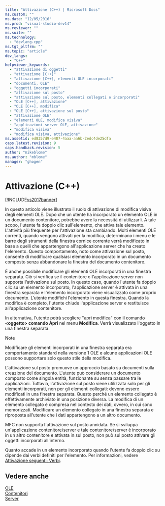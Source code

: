 ```yaml
---
title: "Attivazione (C++) | Microsoft Docs"
ms.custom: ""
ms.date: "12/05/2016"
ms.prod: "visual-studio-dev14"
ms.reviewer: ""
ms.suite: ""
ms.technology: 
  - "devlang-cpp"
ms.tgt_pltfrm: ""
ms.topic: "article"
dev_langs: 
  - "C++"
helpviewer_keywords: 
  - "attivazione di oggetti"
  - "attivazione [C++]"
  - "attivazione [C++], elementi OLE incorporati"
  - "documenti, OLE"
  - "oggetti incorporati"
  - "attivazione sul posto"
  - "attivazione sul posto, elementi collegati e incorporati"
  - "OLE [C++], attivazione"
  - "OLE [C++], modifica"
  - "OLE [C++], attivazione sul posto"
  - "attivazione OLE"
  - "elementi OLE, modifica visiva"
  - "applicazioni server OLE, attivazione"
  - "modifica visiva"
  - "modifica visiva, attivazione"
ms.assetid: ed8357d9-e487-4aaa-aa6b-2edc4de25dfa
caps.latest.revision: 9
caps.handback.revision: 5
author: "mikeblome"
ms.author: "mblome"
manager: "ghogen"
---
```

# Attivazione (C++)
[!INCLUDE[vs2017banner](../assembler/inline/includes/vs2017banner.md)]

In questo articolo viene illustrato il ruolo di attivazione di modifica visiva degli elementi OLE.  Dopo che un utente ha incorporato un elemento OLE in un documento contenitore, potrebbe avere la necessità di utilizzarli.  A tale scopo, l'utente fa doppio clic sull'elemento, che attiva tale elemento.  L'attività più frequente per l'attivazione sta cambiando.  Molti elementi OLE correnti, quando vengono attivati per la modifica, determinano i menu e le barre degli strumenti della finestra cornice corrente verrà modificato in base a quelli che appartengono all'applicazione server che ha creato l'elemento.  Questo comportamento, noto come attivazione sul posto, consente di modificare qualsiasi elemento incorporato in un documento composto senza abbandonare la finestra del documento contenitore.  
  
 È anche possibile modificare gli elementi OLE incorporati in una finestra separata.  Ciò si verifica se il contenitore o l'applicazione server non supporta l'attivazione sul posto.  In questo caso, quando l'utente fa doppio clic su un elemento incorporato, l'applicazione server è attivata in una finestra separata e l'elemento incorporato viene visualizzato come proprio documento.  L'utente modifichi l'elemento in questa finestra.  Quando la modifica è completo, l'utente chiude l'applicazione server e restituisce all'applicazione contenitore.  
  
 In alternativa, l'utente potrà scegliere "apri modifica" con il comando **\<oggetto\> comando Apri** nel menu **Modifica**.  Verrà visualizzato l'oggetto in una finestra separata.  
  
> [!NOTE]
>  Modificare gli elementi incorporati in una finestra separata era comportamento standard nella versione 1 OLE e alcune applicazioni OLE possono supportare solo questo stile della modifica.  
  
 L'attivazione sul posto promuove un approccio basato su documenti sulla creazione del documento.  L'utente può considerare un documento composto come singola entità, funzionante su senza passare tra le applicazioni.  Tuttavia, l'attivazione sul posto viene utilizzata solo per gli elementi incorporati, non per gli elementi collegati: devono essere modificati in una finestra separata.  Questo perché un elemento collegato è effettivamente archiviato in una posizione diversa.  La modifica di un elemento collegato è compresa nel contesto dei dati, ovvero, in cui sono memorizzati.  Modificare un elemento collegato in una finestra separata e riproposta all'utente che i dati appartengono a un altro documento.  
  
 MFC non supporta l'attivazione sul posto annidata.  Se si sviluppa un'applicazione contenitore\/server e tale contenitore\/server è incorporato in un altro contenitore e attivata in sul posto, non può sul posto attivare gli oggetti incorporati all'interno.  
  
 Quanto accade in un elemento incorporato quando l'utente fa doppio clic su dipende dai verbi definiti per l'elemento.  Per informazioni, vedere [Attivazione seguenti: Verbi](../mfc/activation-verbs.md).  
  
## Vedere anche  
 [OLE](../mfc/ole-in-mfc.md)   
 [Contenitori](../mfc/containers.md)   
 [Server](../mfc/servers.md)